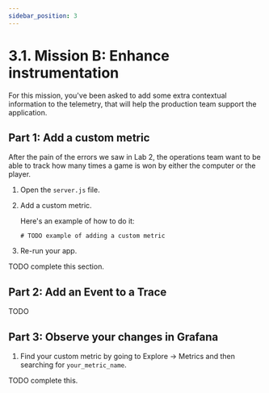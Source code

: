 ```yaml
---
sidebar_position: 3
---
```


# 3.1. Mission B: Enhance instrumentation

For this mission, you've been asked to add some extra contextual information to the telemetry, that will help the production team support the application.

## Part 1: Add a custom metric

After the pain of the errors we saw in Lab 2, the operations team want to be able to track how many times a game is won by either the computer or the player.

1.  Open the `server.js` file.

1.  Add a custom metric.

    Here's an example of how to do it:

    ```
    # TODO example of adding a custom metric
    ```

1.  Re-run your app.

TODO complete this section.


## Part 2: Add an Event to a Trace

TODO



## Part 3: Observe your changes in Grafana

1.  Find your custom metric by going to Explore -> Metrics and then searching for `your_metric_name`.

TODO complete this.



